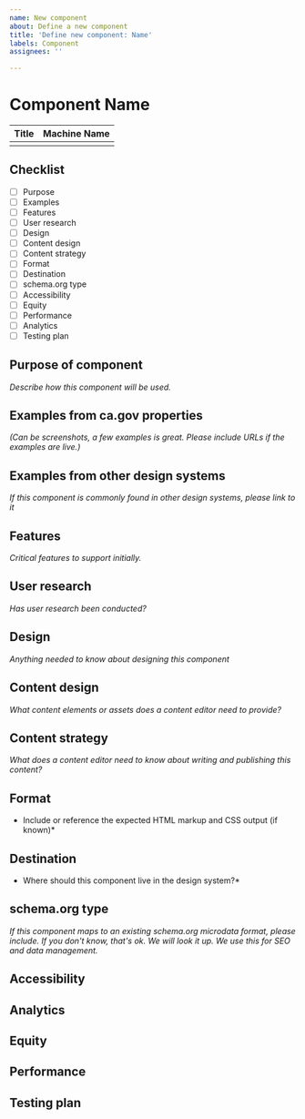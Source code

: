 ```yaml
---
name: New component
about: Define a new component
title: 'Define new component: Name'
labels: Component
assignees: ''

---
```

# Component Name
| Title | Machine Name |
| --- |  --- |
|     |      |

## Checklist
- [ ] Purpose
- [ ] Examples
- [ ] Features
- [ ] User research
- [ ] Design
- [ ] Content design
- [ ] Content strategy
- [ ] Format
- [ ] Destination
- [ ] schema.org type
- [ ] Accessibility
- [ ] Equity
- [ ] Performance
- [ ] Analytics
- [ ] Testing plan

## Purpose of component
*Describe how this component will be used.*

## Examples from ca.gov properties
*(Can be screenshots, a few examples is great. Please include URLs if the examples are live.)*

## Examples from other design systems
*If this component is commonly found in other design systems, please link to it*

## Features
*Critical features to support initially.*

## User research
*Has user research been conducted?*

## Design
*Anything needed to know about designing this component*

## Content design 
*What content elements or assets does a content editor need to provide?*

## Content strategy
*What does a content editor need to know about writing and publishing this content?*

## Format
* Include or reference the expected HTML markup and CSS output (if known)*

## Destination
* Where should this component live in the design system?* 

## schema.org type
*If this component maps to an existing schema.org microdata format, please include. If you don't know, that's ok. We will look it up. We use this for SEO and data management.*

## Accessibility

## Analytics

## Equity 

## Performance

## Testing plan